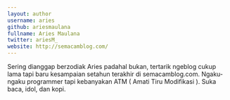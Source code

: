 ```yaml
---
layout: author
username: aries
github: ariesmaulana
fullname: Aries Maulana
twitter: ariesM_
website: http://semacamblog.com/
---
```


Sering dianggap berzodiak Aries padahal bukan, tertarik ngeblog cukup lama tapi baru kesampaian setahun terakhir di semacamblog.com. Ngaku-ngaku programmer tapi kebanyakan ATM ( Amati Tiru Modifikasi ). Suka baca, idol, dan kopi.
